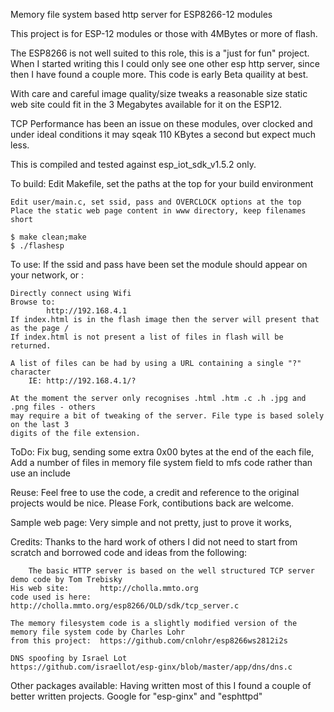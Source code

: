 Memory file system based http server for ESP8266-12 modules

This project is for ESP-12 modules or those with 4MBytes or more of flash.

The ESP8266 is not well suited to this role, this is a "just for fun" project.
When I started writing this I could only see one other esp http server, since
then I have found a couple more.
This code is early Beta quaility at best.

With care and careful image quality/size tweaks a reasonable size static web
site could fit in the 3 Megabytes available for it on the ESP12.

TCP Performance has been an issue on these modules, over clocked and under ideal 
conditions it may sqeak 110 KBytes a second but expect much less.

This is compiled and tested against esp_iot_sdk_v1.5.2 only.



To build:
	Edit Makefile,  set the paths at the top for your build environment

	Edit user/main.c, set ssid, pass and OVERCLOCK options at the top
	Place the static web page content in www directory, keep filenames short

	$ make clean;make
	$ ./flashesp


To use:
	If the ssid and pass have been set the module should appear on your network, or :

	Directly connect using Wifi
	Browse to:
			http://192.168.4.1
	If index.html is in the flash image then the server will present that as the page /
	If index.html is not present a list of files in flash will be returned.

	A list of files can be had by using a URL containing a single "?" character
		IE:	http://192.168.4.1/?

	At the moment the server only recognises .html .htm .c .h .jpg and .png files - others
	may require a bit of tweaking of the server. File type is based solely on the last 3
	digits of the file extension.


ToDo:
	Fix bug, sending some extra 0x00 bytes at the end of the each file,
	Add a number of files in memory file system field to mfs code rather than use an include

Reuse:
	Feel free to use the code, a credit and reference to the original projects would be nice.
	Please Fork, contibutions back are welcome.


Sample web page:
	Very simple and not pretty, just to prove it works, 


Credits:
	Thanks to the hard work of others I did not need to start from scratch and borrowed code and
	ideas from the following:

     	The basic HTTP server is based on the well structured TCP server demo code by Tom Trebisky
	His web site:		http://cholla.mmto.org
	code used is here:	http://cholla.mmto.org/esp8266/OLD/sdk/tcp_server.c

	The memory filesystem code is a slightly modified version of the memory file system code by Charles Lohr
	from this project:	https://github.com/cnlohr/esp8266ws2812i2s

	DNS spoofing by Israel Lot
	https://github.com/israellot/esp-ginx/blob/master/app/dns/dns.c



Other packages available:
	Having written most of this I found a couple of better written projects. Google for 
	"esp-ginx" and  "esphttpd"

